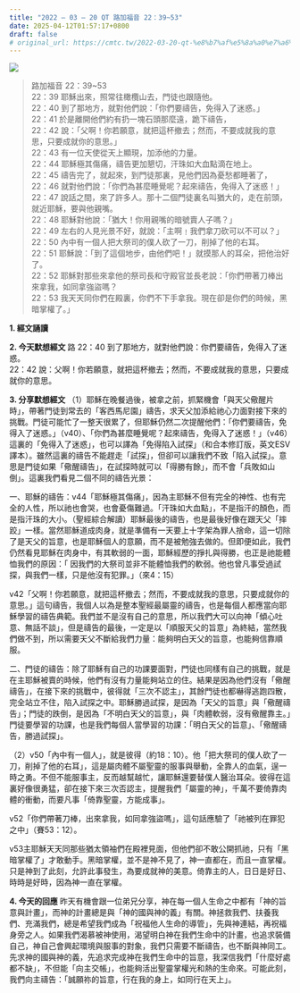 ```yaml
---
title: "2022 – 03 – 20 QT 路加福音 22：39~53"
date: 2025-04-12T01:57:17+0800
draft: false
# original_url: https://cmtc.tw/2022-03-20-qt-%e8%b7%af%e5%8a%a0%e7%a6%8f%e9%9f%b3-22%ef%bc%9a3953
---
```


![](/images/qt.jpg)
> 路加福音 22：39\~53  
> 22：39 耶穌出來，照常往橄欖山去，門徒也跟隨他。  
> 22：40 到了那地方，就對他們說：「你們要禱告，免得入了迷惑。」  
> 22：41 於是離開他們約有扔一塊石頭那麼遠，跪下禱告，  
> 22：42 說：「父啊！你若願意，就把這杯撤去；然而，不要成就我的意思，只要成就你的意思。」  
> 22：43 有一位天使從天上顯現，加添他的力量。  
> 22：44 耶穌極其傷痛，禱告更加懇切，汗珠如大血點滴在地上。  
> 22：45 禱告完了，就起來，到門徒那裏，見他們因為憂愁都睡著了，  
> 22：46 就對他們說：「你們為甚麼睡覺呢？起來禱告，免得入了迷惑！」  
> 22：47 說話之間，來了許多人。那十二個門徒裏名叫猶大的，走在前頭，就近耶穌，要與他親嘴。  
> 22：48 耶穌對他說：「猶大！你用親嘴的暗號賣人子嗎？」  
> 22：49 左右的人見光景不好，就說：「主啊﹗我們拿刀砍可以不可以？」  
> 22：50 內中有一個人把大祭司的僕人砍了一刀，削掉了他的右耳。  
> 22：51 耶穌說：「到了這個地步，由他們吧！」就摸那人的耳朵，把他治好了。  
> 22：52 耶穌對那些來拿他的祭司長和守殿官並長老說：「你們帶著刀棒出來拿我，如同拿強盜嗎？  
> 22：53 我天天同你們在殿裏，你們不下手拿我。現在卻是你們的時候，黑暗掌權了。」

**1. 經文誦讀**

**2.  今天默想經文**
路 22：40 到了那地方，就對他們說：你們要禱告，免得入了迷惑。  
22：42 說：父啊！你若願意，就把這杯撤去；然而，不要成就我的意思，只要成就你的意思。

**3. 分享默想經文**
（1）耶穌在晚餐過後，被拿之前，抓緊機會「與天父儆醒片時」，帶著門徒到常去的「客西馬尼園」禱告，求天父加添給祂心力面對接下來的挑戰。門徒可能忙了一整天很累了，但耶穌仍然二次提醒他們：「你們要禱告，免得入了迷惑。」（v40）、「你們為甚麼睡覺呢？起來禱告，免得入了迷惑！」（v46）這裏的「免得入了迷惑」，也可以譯為「免得陷入試探」（和合本修訂版，英文ESV譯本）。雖然這裏的禱告不能趕走「試探」，但卻可以讓我們不致「陷入試探」。意思是門徒如果「儆醒禱告」，在試探時就可以「得勝有餘」，而不會「兵敗如山倒」。這裏我們看見二個不同的禱告光景：

一、耶穌的禱告：v44「耶穌極其傷痛」，因為主耶穌不但有完全的神性、也有完全的人性，所以祂也會哭，也會憂傷難過。「汗珠如大血點」，不是指汗的顏色，而是指汗珠的大小。（聖經綜合解讀）耶穌最後的禱告，也是最後好像在跟天父「摔跤」一樣。當然耶穌道成肉身，就是準備有一天要上十字架為罪人捨命，這一切除了是天父的旨意，也是耶穌個人的意願，而不是被勉強去做的。但即便如此，我們仍然看見耶穌在肉身中，有其軟弱的一面，耶穌經歷的掙扎與得勝，也正是祂能體恤我們的原因：「 因我們的大祭司並非不能體恤我們的軟弱。他也曾凡事受過試探，與我們一樣，只是他沒有犯罪。」（來4：15）

v42「父啊！你若願意，就把這杯撤去；然而，不要成就我的意思，只要成就你的意思。」這句禱告，我個人以為是整本聖經最屬靈的禱告，也是每個人都應當向耶穌學習的禱告典範。我們並不是沒有自己的意思，所以我們大可以向神「傾心吐意、無話不談」，但是禱告的最後，一定是以「順服天父的旨意」為終結，當然我們做不到，所以需要天父不斷給我們力量：能夠明白天父的旨意，也能夠信靠順服。

二、門徒的禱告：除了耶穌有自己的功課要面對，門徒也同樣有自己的挑戰，就是在主耶穌被賣的時候，他們有沒有力量能夠站立的住。結果是因為他們沒有「儆醒禱告」，在接下來的挑戰中，彼得就「三次不認主」，其餘門徒也都嚇得逃跑四散，完全站立不住，陷入試探之中。耶穌勝過試探，是因為「天父的旨意」與「儆醒禱告」；門徒的跌倒，是因為「不明白天父的旨意」，與「肉體軟弱，沒有儆醒靠主。」門徒要學習的功課，也是我們每個人當學習的功課：「明白天父的旨意」、「儆醒禱告，勝過試探」。

（2）v50「內中有一個人」，就是彼得（約18：10）。他「把大祭司的僕人砍了一刀，削掉了他的右耳」，這是屬肉體不屬聖靈的服事與舉動，全靠人的血氣，逞一時之勇。不但不能服事主，反而越幫越忙，讓耶穌還要替僕人醫治耳朵。彼得在這裏好像很勇猛，卻在接下來三次否認主，提醒我們「屬靈的神」，千萬不要倚靠肉體的衝動，而要凡事「倚靠聖靈，方能成事」。

v52「你們帶著刀棒，出來拿我，如同拿強盜嗎」，這句話應驗了「祂被列在罪犯之中」（賽53：12）。

v53主耶穌天天同那些猶太領袖們在殿裡見面，但他們卻不敢公開抓祂，只有「黑暗掌權了」才敢動手。黑暗掌權，並不是神不見了，神一直都在，而且一直掌權。只是神到了此刻，允許此事發生，為要成就神的美意。倚靠主的人，日日是好日、時時是好時，因為神一直在掌權。

**4. 今天的回應**
昨天有機會跟一位弟兄分享，神在每一個人生命之中都有「神的旨意與計畫」，而神的計畫總是與「神的國與神的義」有關。神拯救我們、扶養我們、充滿我們，總是希望我們成為「祝福他人生命的導管」，先與神連結，再祝福身旁之人。如果我們渴慕被神使用，渴望明白神在我們生命中的計畫，也追求裝備自己，神自己會興起環境與服事的對象，我們只需要不斷禱告，也不斷與神同工。先求神的國與神的義，先追求完成神在我們生命中的旨意，我深信我們「什麼好處都不缺」，不但能「向主交帳」，也能夠活出聖靈掌權光和熱的生命來。可能此刻，我們向主禱告：「誠願祢的旨意，行在我的身上，如同行在天上」。
